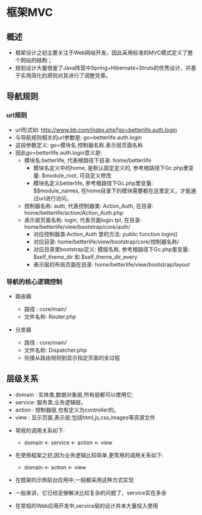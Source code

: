 # 框架MVC

## 概述

- 框架设计之初主要关注于Web网站开发，因此采用标准的MVC模式定义了整个网站的结构；
- 规划设计大量借鉴了Java阵营中Spring+Hibernate+Struts的优秀设计，并基于实用简化的原则对其进行了调整完善。

## 导航规则

### url规则

  * url形式如: http://www.bb.com/index.php?go=betterlife.auth.login
  * 与导航规则相关的url参数是: go=betterlife.auth.login
  * 这段参数定义: go=模块名.控制器名称.表示层页面名称
  * 因此go=betterlife.auth.login意义是:
    - 模块名:betterlife, 代表根路径下目录: home/betterlife
      - 模块名定义中的home, 是默认固定定义的, 参考根路径下Gc.php里变量: $module_root, 可自定义修改
      - 模块名定义betterlife, 参考根路径下Gc.php里变量: $$module_names, 在home目录下的模块需要都在这里定义，才能通过url进行访问。
    - 控制器名称: auth, 代表控制器类: Action_Auth, 在目录: home/betterlife/action/Action_Auth.php
    - 表示层页面名称: login, 代表页面login.tpl, 在目录: home/betterlife/view/bootstrap/core/auth/
      - 对应控制器类:Action_Auth 里的方法: public function login()
      - 对应目录: home/betterlife/view/bootstrap/core/控制器名称/
      - 对应目录里bootstrap定义: 模版名称, 参考根路径下Gc.php里变量: $self_theme_dir 和 $self_theme_dir_every
      - 表示层的布局页面在目录:  home/betterlife/view/bootstrap/layout

### 导航的核心逻辑控制

  - 路由器
    * 路径   : core/main/
    * 文件名称: Router.php

  - 分发器
    * 路径   : core/main/
    * 文件名称: Dispatcher.php
    * 衔接从路由规则到显示指定页面的全过程

## 层级关系

  * domain : 实体类,数据对象层,所有层都可以使用它;
  * service: 服务类,业务逻辑层。
  * action : 控制器层,也有定义为controller的。
  * view   : 显示页面,表示层;包括html,js,css,images等资源文件

  - 常规的调用关系如下:
    - domain <- service <- action <- view

  - 在使用框架之初,因为业务逻辑比较简单,更常用的调用关系如下:
    - domain <- action <- view

  - 在框架的示例前台应用中,一般都采用这种方式实现
  - 一般来讲，它已经足够解决比较复杂的问题了，service实在多余
  - 在常规的Web应用开发中,service层的设计并未大量投入使用
